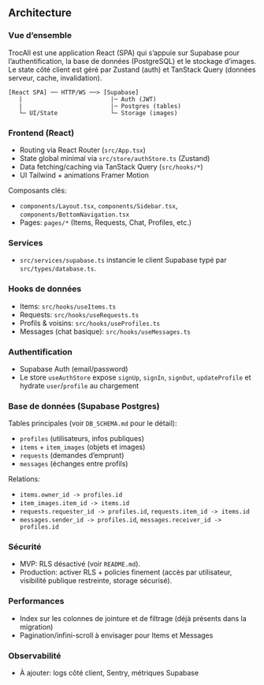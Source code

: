 ## Architecture

### Vue d’ensemble
TrocAll est une application React (SPA) qui s’appuie sur Supabase pour l’authentification, la base de données (PostgreSQL) et le stockage d’images. Le state côté client est géré par Zustand (auth) et TanStack Query (données serveur, cache, invalidation).

```
[React SPA] ── HTTP/WS ──> [Supabase]
   |                         |─ Auth (JWT)
   |                         |─ Postgres (tables)
   └─ UI/State               └─ Storage (images)
```

### Frontend (React)
- Routing via React Router (`src/App.tsx`)
- State global minimal via `src/store/authStore.ts` (Zustand)
- Data fetching/caching via TanStack Query (`src/hooks/*`)
- UI Tailwind + animations Framer Motion

Composants clés:
- `components/Layout.tsx`, `components/Sidebar.tsx`, `components/BottomNavigation.tsx`
- Pages: `pages/*` (Items, Requests, Chat, Profiles, etc.)

### Services
- `src/services/supabase.ts` instancie le client Supabase typé par `src/types/database.ts`.

### Hooks de données
- Items: `src/hooks/useItems.ts`
- Requests: `src/hooks/useRequests.ts`
- Profils & voisins: `src/hooks/useProfiles.ts`
- Messages (chat basique): `src/hooks/useMessages.ts`

### Authentification
- Supabase Auth (email/password)
- Le store `useAuthStore` expose `signUp`, `signIn`, `signOut`, `updateProfile` et hydrate `user`/`profile` au chargement

### Base de données (Supabase Postgres)
Tables principales (voir `DB_SCHEMA.md` pour le détail):
- `profiles` (utilisateurs, infos publiques)
- `items` + `item_images` (objets et images)
- `requests` (demandes d’emprunt)
- `messages` (échanges entre profils)

Relations:
- `items.owner_id -> profiles.id`
- `item_images.item_id -> items.id`
- `requests.requester_id -> profiles.id`, `requests.item_id -> items.id`
- `messages.sender_id -> profiles.id`, `messages.receiver_id -> profiles.id`

### Sécurité
- MVP: RLS désactivé (voir `README.md`).
- Production: activer RLS + policies finement (accès par utilisateur, visibilité publique restreinte, storage sécurisé).

### Performances
- Index sur les colonnes de jointure et de filtrage (déjà présents dans la migration)
- Pagination/infini-scroll à envisager pour Items et Messages

### Observabilité
- À ajouter: logs côté client, Sentry, métriques Supabase


